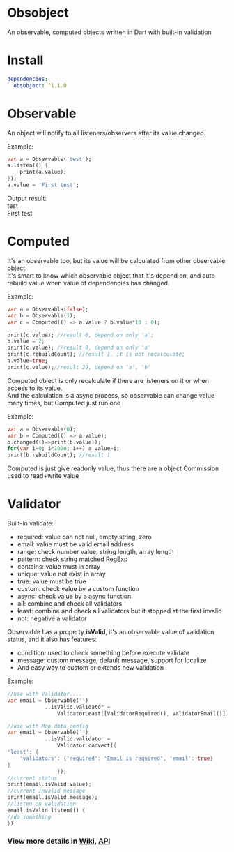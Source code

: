 # Obsobject

An observable, computed objects written in Dart with built-in validation

# Install

```yaml
dependencies:
  obsobject: ^1.1.0
```

# Observable

An object will notify to all listeners/observers after its value changed.

Example:

```dart
var a = Observable('test');
a.listen(() {
    print(a.value);
});
a.value = 'First test';
```

Output result:  
test  
First test

# Computed

It's an observable too, but its value will be calculated from other observable object.  
It's smart to know which observable object that it's depend on, and auto rebuild value when value of dependencies has changed.

Example:

```dart
var a = Observable(false);
var b = Observable(1);
var c = Computed(() => a.value ? b.value*10 : 0);

print(c.value); //result 0, depend on only 'a';
b.value = 2;
print(c.value); //result 0, depend on only 'a'
print(c.rebuildCount); //result 1, it is not recalculate;
a.value=true;
print(c.value);//result 20, depend on 'a', 'b'
```

Computed object is only recalculate if there are listeners on it or when access to its value.  
And the calculation is a async process, so observable can change value many times, but Computed just run one

Example:

```dart
var a = Observable(0);
var b = Computed(() => a.value);
b.changed(()=>print(b.value));
for(var i=0; i<1000; i++) a.value=i;
print(b.rebuildCount); //result 1
```

Computed is just give readonly value, thus there are a object Commission used to read+write value

# Validator

Built-in validate:

- required: value can not null, empty string, zero
- email: value must be valid email address
- range: check number value, string length, array length
- pattern: check string matched RegExp
- contains: value must in array
- unique: value not exist in array
- true: value must be true
- custom: check value by a custom function
- async: check value by a async function
- all: combine and check all validators
- least: combine and check all validators but it stopped at the first invalid
- not: negative a validator

Observable has a property **isValid**, it's an observable value of validation status, and it also has features:

- condition: used to check something before execute validate
- message: custom message, default message, support for localize
- And easy way to custom or extends new validation

Example:

```dart
//use with Validator....
var email = Observable('')
            ..isValid.validator =
                ValidatorLeast([ValidatorRequired(), ValidatorEmail()]);

//use with Map data config
var email = Observable('')
            ..isValid.validator =
                Validator.convert({
'least': {
    'validators': {'required': 'Email is required', 'email': true}
}
                });
//current status
print(email.isValid.value);
//current invalid message
print(email.isValid.message);
//listen on validation
email.isValid.listen(() {
//do something
});
```

### View more details in [Wiki](https://github.com/hientrung/dart-observable/wiki), [API](https://pub.dev/documentation/obsobject/latest/)
